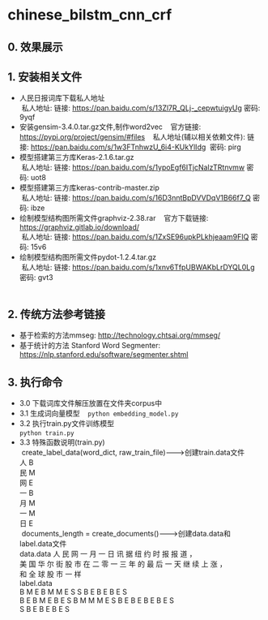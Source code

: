 # chinese_bilstm_cnn_crf

## 0. 效果展示  

## 1. 安装相关文件  
* 人民日报词库下载私人地址  
  私人地址: 链接: <https://pan.baidu.com/s/13Zl7R_QLj-_cepwtuigyUg> 密码: 9yqf  
* 安装gensim-3.4.0.tar.gz文件,制作word2vec  
  官方链接: <https://pypi.org/project/gensim/#files>  
  私人地址(辅以相关依赖文件): 链接: <https://pan.baidu.com/s/1w3FTnhwzU_6i4-KUkYlIdg>  密码: pirg  
* 模型搭建第三方库Keras-2.1.6.tar.gz  
  私人地址: 链接: <https://pan.baidu.com/s/1ypoEgf6ITjcNalzTRtnvmw> 密码: uot8  
* 模型搭建第三方库keras-contrib-master.zip  
  私人地址: 链接: <https://pan.baidu.com/s/16D3nntBpDVVDqV1B66f7_Q> 密码: ibze  
* 绘制模型结构图所需文件graphviz-2.38.rar  
  官方下载链接: <https://graphviz.gitlab.io/download/>  
  私人地址: 链接: <https://pan.baidu.com/s/1ZxSE96upkPLkhjeaam9FIQ> 密码: 15v6  
* 绘制模型结构图所需文件pydot-1.2.4.tar.gz  
  私人地址: 链接: <https://pan.baidu.com/s/1xnv6TfpUBWAKbLrDYQL0Lg> 密码: gvt3  
  
## 2. 传统方法参考链接  
* 基于检索的方法mmseg: <http://technology.chtsai.org/mmseg/>  
* 基于统计的方法 Stanford Word Segmenter: <https://nlp.stanford.edu/software/segmenter.shtml>  

## 3. 执行命令  
* 3.0 下载词库文件解压放置在文件夹corpus中
* 3.1 生成词向量模型  
  `python embedding_model.py`  
* 3.2 执行train.py文件训练模型  
  `python train.py`  
* 3.3 特殊函数说明(train.py)  
  create_label_data(word_dict, raw_train_file)--->创建train.data文件  
  人	B  
  民	M  
  网	E  
  一	B  
  月	M  
  一	M  
  日	E  
  documents_length = create_documents()--->创建data.data和label.data文件  
  data.data
  人	民	网	一	月	一	日	讯	据	纽	约	时	报	报	道	，  
  美	国	华	尔	街	股	市	在	二	零	一	三	年	的	最	后	一	天	继	续	上	涨	，  
  和	全	球	股	市	一	样  
  label.data  
  B	M	E	B	M	M	E	S	S	B	E	B	E	B	E	S	 
  B	E	B	M	E	B	E	S	B	M	M	M	E	S	B	E	B	E	B	E	B	E	S	 
  S	B	E	B	E	B	E	S  
  
  
  
